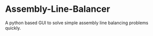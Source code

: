 # Assembly-Line-Balancer
A python based GUI to solve simple assembly line balancing problems quickly.
